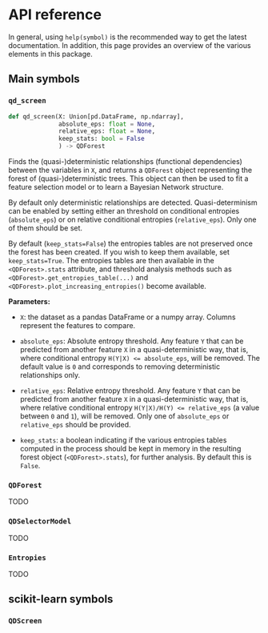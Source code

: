 # API reference

In general, using `help(symbol)` is the recommended way to get the latest documentation. In addition, this page provides an overview of the various elements in this package.

## Main symbols

### `qd_screen`

```python
def qd_screen(X: Union[pd.DataFrame, np.ndarray],
              absolute_eps: float = None,
              relative_eps: float = None,
              keep_stats: bool = False
              ) -> QDForest
```

Finds the (quasi-)deterministic relationships (functional dependencies) between the variables in `X`, and returns a `QDForest` object representing the forest of (quasi-)deterministic trees. This object can then be used to fit a feature selection model or to learn a Bayesian Network structure.

By default only deterministic relationships are detected. Quasi-determinism can be enabled by setting either an threshold on conditional entropies (`absolute_eps`) or on relative conditional entropies (`relative_eps`). Only one of them should be set.

By default (`keep_stats=False`) the entropies tables are not preserved once the forest has been created. If you wish to keep them available, set `keep_stats=True`. The entropies tables are then available in the `<QDForest>.stats` attribute, and threshold analysis methods such as `<QDForest>.get_entropies_table(...)` and `<QDForest>.plot_increasing_entropies()` become available.

**Parameters:**

 * `X`: the dataset as a pandas DataFrame or a numpy array. Columns represent the features to compare.

 * `absolute_eps`: Absolute entropy threshold. Any feature `Y` that can be predicted from another feature `X` in a quasi-deterministic way, that is, where conditional entropy `H(Y|X) <= absolute_eps`, will be removed. The default value is `0` and corresponds to removing deterministic relationships only.

 * `relative_eps`: Relative entropy threshold. Any feature `Y` that can be predicted from another feature `X` in a quasi-deterministic way, that is, where relative conditional entropy `H(Y|X)/H(Y) <= relative_eps` (a value between `0` and `1`), will be removed. Only one of `absolute_eps` or `relative_eps` should be provided.

 * `keep_stats`: a boolean indicating if the various entropies tables computed in the process should be kept in memory in the resulting forest object (`<QDForest>.stats`), for further analysis. By default this is `False`. 

### `QDForest`

TODO

### `QDSelectorModel`

TODO

### `Entropies`

TODO

## scikit-learn symbols

### `QDScreen`
